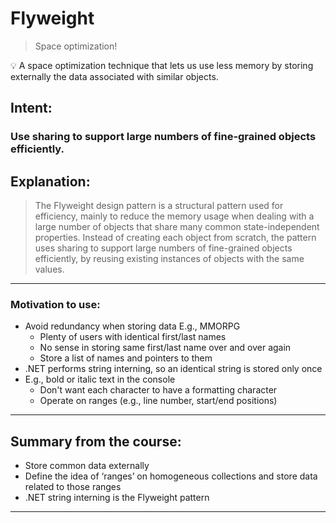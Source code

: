 # Flyweight

> Space optimization!
>

<aside>
💡 A space optimization technique that lets us use less memory by storing externally the data associated with similar objects.

</aside>

## Intent:

### Use sharing to support large numbers of fine-grained objects efficiently.

## Explanation:

> The Flyweight design pattern is a structural pattern used for efficiency, mainly to reduce the memory usage when dealing with a large number of objects that share many common state-independent properties. Instead of creating each object from scratch, the pattern uses sharing to support large numbers of fine-grained objects efficiently, by reusing existing instances of objects with the same values.
>

---

### Motivation to use:

- Avoid redundancy when storing data E.g., MMORPG
    - Plenty of users with identical first/last names
    - No sense in storing same first/last name over and over again
    - Store a list of names and pointers to them
- .NET performs string interning, so an identical string is stored only once
- E.g., bold or italic text in the console
    - Don't want each character to have a formatting character
    - Operate on ranges (e.g., line number, start/end positions)

---

## Summary from the course:

- Store common data externally
- Define the idea of ‘ranges’ on homogeneous collections and store data related to those ranges
- .NET string interning is the Flyweight pattern

---